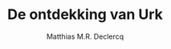 ---
title: "De ontdekking van Urk"
author: "Matthias M.R. Declercq"
isbn: ""
isbn13: "9789022337653"
rating: "4"
publisher: "Manteau"
pages: "320"
publishYear: "2020"
read: "2020"
goodreads_id: "55606004"
language: "nl"
---